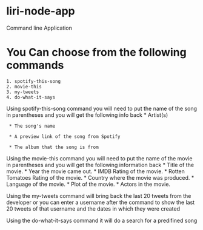 # liri-node-app
Command line Application
# You Can choose from the following commands
    1. spotify-this-song
    2. movie-this
    3. my-tweets
    4. do-what-it-says

Using spotify-this-song command you will need to put the name of the song in parentheses and you will get the following info back
    * Artist(s)
     
     * The song's name
     
     * A preview link of the song from Spotify
     
     * The album that the song is from

Using the movie-this command you will need to put the name of the movie in parentheses and you will get the following information back
    * Title of the movie.
    * Year the movie came out.
    * IMDB Rating of the movie.
    * Rotten Tomatoes Rating of the movie.
    * Country where the movie was produced.
    * Language of the movie.
    * Plot of the movie.
    * Actors in the movie.

Using the my-tweets command will bring back the last 20 tweets from the developer or you can enter a username after the command to show the last 20 tweets of that username and the dates in which they were created

Using the do-what-it-says command it will do a search for a predifined song 